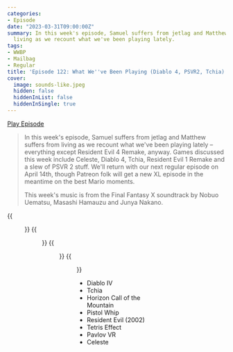 ```yaml
---
categories:
- Episode
date: "2023-03-31T09:00:00Z"
summary: In this week's episode, Samuel suffers from jetlag and Matthew suffers from
  living as we recount what we've been playing lately.
tags:
- WWBP
- Mailbag
- Regular
title: 'Episode 122: What We''ve Been Playing (Diablo 4, PSVR2, Tchia)'
cover: 
  image: sounds-like.jpeg
  hidden: false
  hiddenInList: false
  hiddenInSingle: true
---
```


[Play Episode](https://www.patreon.com/posts/episode-122-what-80792954)
> In this week's episode, Samuel suffers from jetlag and Matthew suffers from living as we recount what we've been playing lately – everything except Resident Evil 4 Remake, anyway. Games discussed this week include Celeste, Diablo 4, Tchia, Resident Evil 1 Remake and a slew of PSVR 2 stuff. We'll return with our next regular episode on April 14th, though Patreon folk will get a new XL episode in the meantime on the best Mario moments.
>
> This week's music is from the Final Fantasy X soundtrack by Nobuo Uematsu, Masashi Hamauzu and Junya Nakano.

{{<figure 
    src="sounds-like.jpeg" 
    caption="Image credit: Liam Richardson" 
    alt="Sounds Like You Need to Listen to the BPP" >}}
{{<figure 
    src="wolves-1.jpeg" 
    caption="Image Credit: Naeslyn" 
    alt="Wolves" >}}
{{<figure 
    src="wolves-2.jpeg" 
    alt="Wolves 2" >}}
{{<figure 
    src="wolves-3.jpeg" 
    alt="Wolves 3" >}}

- Diablo IV
- Tchia
- Horizon Call of the Mountain
- Pistol Whip
- Resident Evil (2002)
- Tetris Effect
- Pavlov VR
- Celeste
